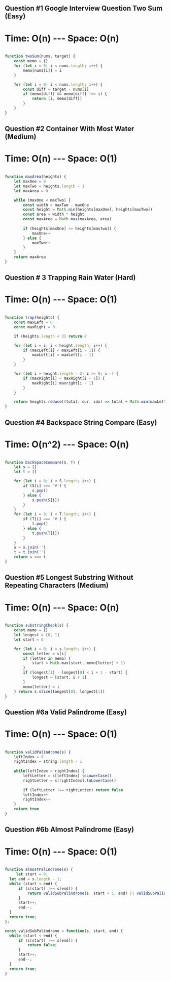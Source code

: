 ## Question #1 Google Interview Question Two Sum (Easy)
# Time: O(n) --- Space: O(n)

```JavaScript 

function twoSum(nums, target) {
    const memo = {}
    for (let i = 0; i < nums.length; i++) {
        memo[nums[i]] = i
    }

    for (let i = 0; i < nums.length; i++) {
        const diff = target - nums[i]
        if (memo[diff] && memo[diff] !== i) {
            return [i, memo[diff]]
        }
    }
}


```

## Question #2 Container With Most Water (Medium)
# Time: O(n) --- Space: O(1)

```JavaScript

function maxArea(heights) {
    let maxOne = 0
    let maxTwo = heights.length - 1
    let maxArea = 0

    while (maxOne < maxTwo) {
        const width = maxTwo - maxOne
        const height = Math.min(heights[maxOne], heights[maxTwo])
        const area = width * height
        const maxArea = Math.max(maxArea, area)
        
        if (heights[maxOne] <= heights[maxTwo]) {
            maxOne++
        } else {
            maxTwo++
        }
    }
    return maxArea
}

```

## Question # 3 Trapping Rain Water (Hard)
# Time: O(n) --- Space: O(1)

```JavaScript

function trap(heights) {
    const maxLeft = 0
    const maxRight = 0

    if (heights.length < 3) return 0

    for (let i = i; i < height.length; i++) {
        if (maxLeft[i] < maxLeft[i - 1]) {
            maxLeft[i] = maxLeft[i - 1]
        }
    }

    for (let i = height.length - 2; i >= 0; i--) {
        if (maxRight[i] < maxRight[i - 1]) {
            maxRight[i] maxright[i - 1]
        }
    }

    return heights.reduce((total, cur, idx) => total + Math.min(maxLeft[idx], maxRight[idx]) - cur, 0) 
}

```

## Question #4 Backspace String Compare (Easy)
# Time: O(n^2) --- Space: O(n)

```JavaScript

function backSpaceCompare(S, T) {
    let s = []
    let t = []

    for (let i = 0; i < S.length; i++) {
        if (S[i] === '#') {
            s.pop()
        } else {
            s.push(S[i])
        }
    }
    for (let i = 0; i < T.length; i++) {
        if (T[i] === '#') {
            t.pop()
        } else {
            t.push(T[i])
        }
    }
    s = s.join('')
    t = t.join('')
    return s === t
}

```

## Question #5 Longest Substring Without Repeating Characters (Medium)
# Time: O(n) --- Space: O(n)

```JavaScript

function substringCheck(s) {
    const memo = {}
    let longest = [0, 1]
    let start = 0

    for (let i = 0; i < s.length; i++) {
        const letter = s[i]
        if (letter in memo) {
            start = Math.max(start, memo[letter] + 1)
        }
        if (longest[1] - longest[0] < i + 1 - start) {
            longest = [start, i + 1]
        }
        memo[letter] = i
    } return s.slice(longest[0], longest[1])
}

```

## Question #6a Valid Palindrome (Easy) 
# Time: O(n) --- Space: O(1)

```JavaScript

function validPalindrome(s) {
    leftIndex = 0
	rightIndex = string.length - 1
	
    while(leftIndex < rightIndex) {
        leftLetter = s[leftIndex].toLowerCase()
        rightLetter = s[rightIndex].toLowerCase()
        
        if (leftLetter !== rightLetter) return false
        leftIndex++
        rightIndex++
    }
    return true
}

```

## Question #6b Almost Palindrome (Easy) 
# Time: O(n) --- Space: O(1)

```JavaScript 

function almostPalindrome(s) {
     let start = 0;
  let end = s.length - 1;
  while (start < end) {
      if (s[start] !== s[end]) {
          return validSubPalindrome(s, start + 1, end) || validSubPalindrome(s, start, end - 1);
      }
      start++;
      end--;
  }
  return true;
};

const validSubPalindrome = function(s, start, end) {
  while (start < end) {
      if (s[start] !== s[end]) {
          return false;
      }
      start++;
      end--;
  }
  return true;
}

```








